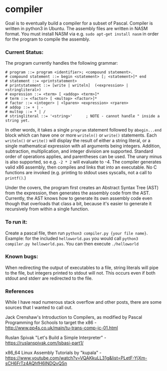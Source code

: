 # compiler

Goal is to eventually build a compiler for a subset of Pascal.  Compiler is written in python3 in Ubuntu.  The assembly files are written in NASM format.  You must install NASM via e.g. ```sudo apt-get install nasm``` in order for the program to compile the assembly.

### Current Status:

The program currently handles the following grammar:

```
# program ::= program <identifier>; <compound statement>.
# compound statement ::= begin <statement> [; <statement>]* end
# statement ::= <printstatement>
# printstatement ::= [write | writeln]  (<expression> | <stringliteral>)
# expression ::= <term> [ <addop> <term>]*
# term ::= <factor> [ <multop> <factor>]*
# factor ::= <integer> | <lparen> <expression> <rparen>
# addop ::= + | -
# multop ::= * | /
# stringliteral ::= '<string>'      ; NOTE - cannot handle " inside a string yet.

```

In other words, it takes a single ```program``` statement followed by a```begin...end``` block which can have one or more ```writeln()``` or ```write()``` statements.  Each ```writeln()``` or ```write()``` will display the result of either a string literal, or a single mathematical expression with all arguments being integers.  Addition, subtraction, multiplication, and integer division are supported.  Standard order of operations applies, and parentheses can be used.  The unary minus is also supported, so e.g. ```-2 * 2``` will evaluate to -4.  The compiler generates valid x86 assembly, then compiles and links that into an executable.  No C functions are invoked (e.g. printing to stdout uses syscalls, not a call to ```printf()```.)  

Under the covers, the program first creates an Abstract Syntax Tree (AST) from the expression, then generates the assembly code from the AST.  Currently, the AST knows how to generate its own assembly code even though that overloads that class a bit, because it's easier to generate it recursively from within a single function.

### To run it:

Create a pascal file, then run ```python3 compiler.py {your file name}```.  Example: for the included ```helloworld.pas``` you would call ```python3 compiler.py helloworld.pas```.  You can then execute ```./helloworld``` 


### Known bugs:

When redirecting the output of executables to a file, string literals will pipe to the file, but integers printed to stdout will not.  This occurs even if both stdout and stderr are redirected to the file.

### References
While I have read numerous stack overflow and other posts, there are some sources that I wanted to call out.

Jack Crenshaw's Introduction to Compilers, as modified by Pascal Programming for Schools to target the x86 - http://www.pp4s.co.uk/main/tu-trans-comp-jc-01.html

Ruslan Spivak "Let's Build a Simple Interpreter" - https://ruslanspivak.com/lsbasi-part1/

x86_64 Linux Assembly Tutorials by "kupala" - https://www.youtube.com/watch?v=VQAKkuLL31g&list=PLetF-YjXm-sCH6FrTz4AQhfH6INDQvQSn


